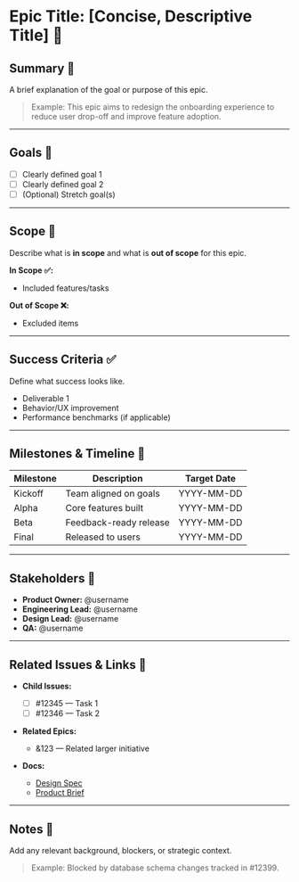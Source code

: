# Epic Title: [Concise, Descriptive Title] 🚀

## Summary 📝
A brief explanation of the goal or purpose of this epic.  
> Example: This epic aims to redesign the onboarding experience to reduce user drop-off and improve feature adoption.

---

## Goals 🎯
- [ ] Clearly defined goal 1  
- [ ] Clearly defined goal 2  
- [ ] (Optional) Stretch goal(s)

---

## Scope 🧭
Describe what is **in scope** and what is **out of scope** for this epic.

**In Scope ✅:**
- Included features/tasks

**Out of Scope ❌:**
- Excluded items

---

## Success Criteria ✅
Define what success looks like.

- Deliverable 1  
- Behavior/UX improvement  
- Performance benchmarks (if applicable)

---

## Milestones & Timeline 📅
| Milestone | Description | Target Date |
|-----------|-------------|-------------|
| Kickoff   | Team aligned on goals | YYYY-MM-DD |
| Alpha     | Core features built | YYYY-MM-DD |
| Beta      | Feedback-ready release | YYYY-MM-DD |
| Final     | Released to users | YYYY-MM-DD |

---

## Stakeholders 👥
- **Product Owner:** @username  
- **Engineering Lead:** @username  
- **Design Lead:** @username  
- **QA:** @username

---

## Related Issues & Links 🔗
- **Child Issues:**  
  - [ ] #12345 — Task 1  
  - [ ] #12346 — Task 2  

- **Related Epics:**  
  - &123 — Related larger initiative

- **Docs:**  
  - [Design Spec](URL)  
  - [Product Brief](URL)

---

## Notes 🧠
Add any relevant background, blockers, or strategic context.  
> Example: Blocked by database schema changes tracked in #12399.

